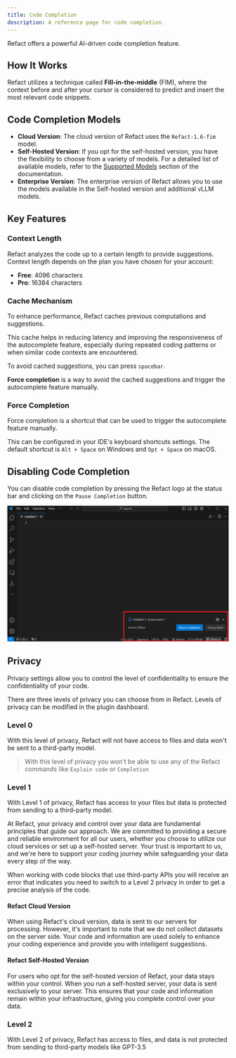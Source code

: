 ```yaml
---
title: Code Completion
description: A reference page for code completion.
---
```


Refact offers a powerful AI-driven code completion feature. 

## How It Works

Refact utilizes a technique called **Fill-in-the-middle** (FIM), where the context before and after your cursor is considered to predict and insert the most relevant code snippets.

## Code Completion Models

- **Cloud Version**: The cloud version of Refact uses the `Refact-1.6-fim` model.
- **Self-Hosted Version**: If you opt for the self-hosted version, you have the flexibility to choose from a variety of models. For a detailed list of available models, refer to the [Supported Models](https://docs.refact.ai/supported-models/) section of the documentation.
- **Enterprise Version**: The enterprise version of Refact allows you to use the models available in the Self-hosted version and additional vLLM models.

## Key Features

### **Context Length**
Refact analyzes the code up to a certain length to provide suggestions.
Context length depends on the plan you have chosen for your account:
- **Free**: 4096 characters
- **Pro**: 16384 characters

### **Cache Mechanism** 
To enhance performance, Refact caches previous computations and suggestions.
 
This cache helps in reducing latency and improving the responsiveness of the autocomplete feature, especially during repeated coding patterns or when similar code contexts are encountered. 

To avoid cached suggestions, you can press `spacebar`.

**Force completion** is a way to avoid the cached suggestions and trigger the autocomplete feature manually.

### **Force Completion** 
Force completion is a shortcut that can be used to trigger the autocomplete feature manually.

This can be configured in your IDE's keyboard shortcuts settings. The default shortcut is `Alt + Space` on Windows and `Opt + Space` on macOS.


## Disabling Code Completion

You can disable code completion by pressing the Refact logo at the status bar and clicking on the `Pause Completion` button.

![Pause Completion Button](../../../assets/pause_completion.png)

## Privacy

Privacy settings allow you to control the level of confidentiality to ensure the confidentiality of your code. 

There are three levels of privacy you can choose from in Refact.
Levels of privacy can be modified in the plugin dashboard. 
### Level 0
With this level of privacy, Refact will not have access to files and data won't be sent to a third-party model.

> With this level of privacy you won't be able to use any of the Refact commands like `Explain code` or `Completion`

### Level 1
With Level 1 of privacy, Refact has access to your files but data is protected from sending to a third-party model.

At Refact, your privacy and control over your data are fundamental principles that guide our approach. We are committed to providing a secure and reliable environment for all our users, whether you choose to utilize our cloud services or set up a self-hosted server. Your trust is important to us, and we're here to support your coding journey while safeguarding your data every step of the way.

When working with code blocks that use third-party APIs you will receive an error that indicates you need to switch to a Level 2 privacy in order to get a precise analysis of the code.

#### Refact Cloud Version
When using Refact's cloud version, data is sent to our servers for processing. However, it's important to note that we do not collect datasets on the server side. Your code and information are used solely to enhance your coding experience and provide you with intelligent suggestions.

#### Refact Self-Hosted Version
For users who opt for the self-hosted version of Refact, your data stays within your control. When you run a self-hosted server, your data is sent exclusively to your server. This ensures that your code and information remain within your infrastructure, giving you complete control over your data.

### Level 2
With Level 2 of privacy, Refact has access to files, and data is not protected from sending to third-party models like GPT-3.5
